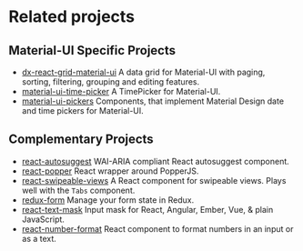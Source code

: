 # Related projects

## Material-UI Specific Projects

- [dx-react-grid-material-ui](https://devexpress.github.io/devextreme-reactive/react/grid/) A data grid for Material-UI with paging, sorting, filtering, grouping and editing features.
- [material-ui-time-picker](https://github.com/TeamWertarbyte/material-ui-time-picker) A TimePicker for Material-UI.
- [material-ui-pickers](https://github.com/dmtrKovalenko/material-ui-pickers) Components, that implement Material Design date and time pickers for Material-UI.

## Complementary Projects

- [react-autosuggest](https://github.com/moroshko/react-autosuggest) WAI-ARIA compliant React autosuggest component.
- [react-popper](https://github.com/souporserious/react-popper) React wrapper around PopperJS.
- [react-swipeable-views](https://github.com/oliviertassinari/react-swipeable-views)
A React component for swipeable views. Plays well with the `Tabs` component.
- [redux-form](http://redux-form.com/6.1.1/examples/material-ui/) Manage your form state in Redux.
- [react-text-mask](https://github.com/text-mask/text-mask) Input mask for React, Angular, Ember, Vue, & plain JavaScript.
- [react-number-format](https://github.com/s-yadav/react-number-format) React component to format numbers in an input or as a text.
